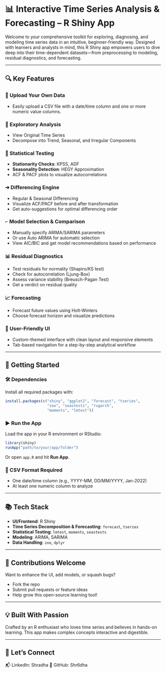 # 📊 Interactive Time Series Analysis & Forecasting – R Shiny App

Welcome to your comprehensive toolkit for exploring, diagnosing, and modeling time series data in an intuitive, beginner-friendly way. Designed with learners and analysts in mind, this R Shiny app empowers users to dive deep into their time-dependent datasets—from preprocessing to modeling, residual diagnostics, and forecasting.

---

## 🔍 Key Features

### 📁 Upload Your Own Data

- Easily upload a CSV file with a date/time column and one or more numeric value columns.

### 🔬 Exploratory Analysis

- View Original Time Series
- Decompose into Trend, Seasonal, and Irregular Components

### 🪪 Statistical Testing

- **Stationarity Checks**: KPSS, ADF
- **Seasonality Detection**: HEGY Approximation
- ACF & PACF plots to visualize autocorrelations

### ➔ Differencing Engine

- Regular & Seasonal Differencing
- Visualize ACF/PACF before and after transformation
- Get auto-suggestions for optimal differencing order

### ⌐ Model Selection & Comparison

- Manually specify ARIMA/SARIMA parameters
- Or use Auto ARIMA for automatic selection
- View AIC/BIC and get model recommendations based on performance

### 📊 Residual Diagnostics

- Test residuals for normality (Shapiro/KS test)
- Check for autocorrelation (Ljung-Box)
- Assess variance stability (Breusch-Pagan Test)
- Get a verdict on residual quality

### 📈 Forecasting

- Forecast future values using Holt-Winters
- Choose forecast horizon and visualize predictions

### 🎨 User-Friendly UI

- Custom-themed interface with clean layout and responsive elements
- Tab-based navigation for a step-by-step analytical workflow

---

## 🚀 Getting Started

### 🛠️ Dependencies

Install all required packages with:

```r
install.packages(c("shiny", "ggplot2", "forecast", "tseries",
                   "zoo", "seastests", "rugarch",
                   "moments", "lmtest"))
```

### ▶️ Run the App

Load the app in your R environment or RStudio:

```r
library(shiny)
runApp("path/to/your/app/folder")
```

Or open `app.R` and hit **Run App**.

### 📄 CSV Format Required

- One date/time column (e.g., YYYY-MM, DD/MM/YYYY, Jan-2022)
- At least one numeric column to analyze

---

## 📚 Tech Stack

- **UI/Frontend**: R Shiny
- **Time Series Decomposition & Forecasting**: `forecast`, `tseries`
- **Statistical Testing**: `lmtest`, `moments`, `seastests`
- **Modeling**: ARIMA, SARIMA
- **Data Handling**: `zoo`, `dplyr`

---

## 🤝 Contributions Welcome

Want to enhance the UI, add models, or squash bugs?

- Fork the repo
- Submit pull requests or feature ideas
- Help grow this open-source learning tool!

---

## 💡 Built With Passion

Crafted by an R enthusiast who loves time series and believes in hands-on learning. This app makes complex concepts interactive and digestible.

---

## 🔗 Let’s Connect

📬 LinkedIn: Shradha
📁 GitHub: Shr6dha
